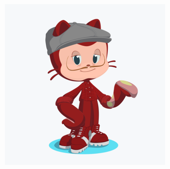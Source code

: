 ![Ryan Parks Octocat](https://github.com/RyanParks96/hello-world/blob/master/octocat%20(1).png)
       
      

